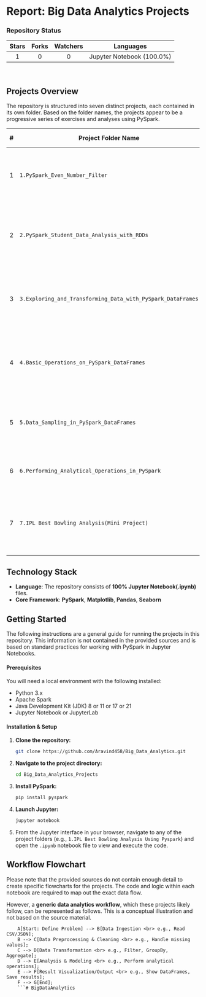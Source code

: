 # Report: Big Data Analytics Projects

### Repository Status

| Stars | Forks | Watchers | Languages |
| :---: | :---: | :---: | :---: |
|   1   |   0   |    0     | Jupyter Notebook (100.0%) |

<br>

## Projects Overview

The repository is structured into seven distinct projects, each contained in its own folder. Based on the folder names, the projects appear to be a progressive series of exercises and analyses using PySpark.

| # | Project Folder Name                                         | Inferred Focus                                                              |
| - | ----------------------------------------------------------- | --------------------------------------------------------------------------- |
| 1 | `1.PySpark_Even_Number_Filter`                              | A simple exercise in filtering even numbers using PySpark.                  |
| 2 | `2.PySpark_Student_Data_Analysis_with_RDDs`                 | Student data analysis using PySpark RDDs (Resilient Distributed Datasets).  |
| 3 | `3.Exploring_and_Transforming_Data_with_PySpark_DataFrames` | Techniques for exploring and transforming datasets with PySpark DataFrames. |
| 4 | `4.Basic_Operations_on_PySpark_DataFrames`                  | Core operations on PySpark DataFrames (select, filter, aggregation, etc.).  |
| 5 | `5.Data_Sampling_in_PySpark_DataFrames`                     | Methods for sampling and subsetting data in PySpark DataFrames.             |
| 6 | `6.Performing_Analytical_Operations_in_PySpark`             | Performing higher-level analytical operations in PySpark.                   |
| 7 | `7.IPL Best Bowling Analysis(Mini Project)`                   | A mini-project focusing on employee data analysis using PySpark.            |


## Technology Stack

*   **Language**: The repository consists of **100% Jupyter Notebook(.ipynb)** files.
*   **Core Framework**: **PySpark**, **Matplotlib**, **Pandas**, **Seaborn**

## Getting Started

The following instructions are a general guide for running the projects in this repository. This information is not contained in the provided sources and is based on standard practices for working with PySpark in Jupyter Notebooks.

#### **Prerequisites**

You will need a local environment with the following installed:
*   Python 3.x
*   Apache Spark
*   Java Development Kit (JDK) 8 or 11 or 17 or 21
*   Jupyter Notebook or JupyterLab

#### **Installation & Setup**

1.  **Clone the repository:**
    ```sh
    git clone https://github.com/Aravind458/Big_Data_Analytics.git
    ```
2.  **Navigate to the project directory:**
    ```sh
    cd Big_Data_Analytics_Projects
    ```
3.  **Install PySpark:**
    ```sh
    pip install pyspark
    ```
4.  **Launch Jupyter:**
    ```sh
    jupyter notebook
    ```
5.  From the Jupyter interface in your browser, navigate to any of the project folders (e.g., `1.IPL Best Bowling Analysis Using Pyspark`) and open the `.ipynb` notebook file to view and execute the code.

## Workflow Flowchart

Please note that the provided sources do not contain enough detail to create specific flowcharts for the projects. The code and logic within each notebook are required to map out the exact data flow.

However, a **generic data analytics workflow**, which these projects likely follow, can be represented as follows. This is a conceptual illustration and not based on the source material.

```graph TD;
    A[Start: Define Problem] --> B[Data Ingestion <br> e.g., Read CSV/JSON];
    B --> C[Data Preprocessing & Cleaning <br> e.g., Handle missing values];
    C --> D[Data Transformation <br> e.g., Filter, GroupBy, Aggregate];
    D --> E[Analysis & Modeling <br> e.g., Perform analytical operations];
    E --> F[Result Visualization/Output <br> e.g., Show DataFrames, Save results];
    F --> G[End];
    ```#   B i g D a t a A n a l y t i c s  
 